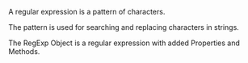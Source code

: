 A regular expression is a pattern of characters.

The pattern is used for searching and replacing characters in strings.

The RegExp Object is a regular expression with added Properties and Methods.
